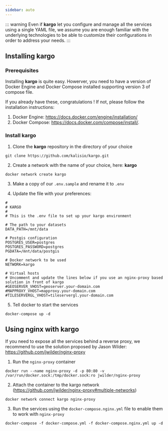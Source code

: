 ```yaml
---
sidebar: auto
---
```


::: warning
Even if **kargo** let you configure and manage all the services using a single YAML file, we assume you are enough familiar with the underlying technologies to be able to customize their configurations in order to address your needs.
:::

## Installing kargo

### Prerequisites

Installing **kargo** is quite easy. Howerver, you need to have a version of Docker Engine and Docker Compose installed supporting version 3 of compose file. 

If you already have these, congratulations ! If not, please follow the installation instructions:
1. Docker Engine: https://docs.docker.com/engine/installation/
2. Docker Compose: https://docs.docker.com/compose/install/.

### Install kargo

1. Clone the **kargo** repository in the directory of your choice

```
git clone https://github.com/kalisio/kargo.git
```

2. Create a network with the name of your choice, here: **kargo**

```
docker network create kargo
```

3. Make a copy of our `.env.sample` and rename it to `.env`

4. Update the file with your preferences:

```
#
# KARGO
#
# This is the .env file to set up your kargo environment

# The path to your datasets
DATA_PATH=/mnt/data

# Postgis configuration
POSTGRES_USER=postgres
POSTGRES_PASSWORD=postgres
PGDATA=/mnt/data/postgis

# Docker network to be used
NETWORK=kargo

# Virtual hosts 
# Uncomment and update the lines below if you use an nginx-proxy based solution in front of kargo
#GEOSERVER_VHOST=geoserver.your-domain.com
#MAPPROXY_VHOST=mapproxy.your-domain.com
#TILESERVERGL_VHOST=tileservergl.your-domain.com
```

5. Tell docker to start the services

```
docker-compose up -d
```

## Using nginx with kargo

If you need to expose all the services behind a reverse proxy, we recommend to use the solution proposed by Jason Wilder:
https://github.com/jwilder/nginx-proxy

1. Run the `nginx-proxy` container
```
docker run --name nginx-proxy -d -p 80:80 -v /var/run/docker.sock:/tmp/docker.sock:ro jwilder/nginx-proxy
```
2. Attach the container to the kargo network (https://github.com/jwilder/nginx-proxy#multiple-networks)
```
docker network connect kargo nginx-proxy
```
3. Run the services using the `docker-compose.nginx.yml` file to enable them to work with `nginx-proxy`
```
docker-compose -f docker-compose.yml -f docker-compose.nginx.yml up -d
```
